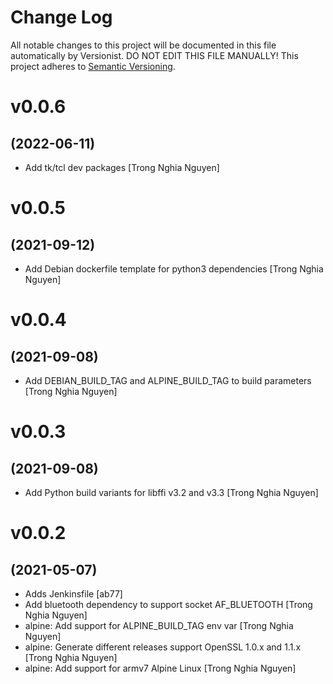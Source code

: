 # Change Log

All notable changes to this project will be documented in this file
automatically by Versionist. DO NOT EDIT THIS FILE MANUALLY!
This project adheres to [Semantic Versioning](http://semver.org/).

# v0.0.6
## (2022-06-11)

* Add tk/tcl dev packages [Trong Nghia Nguyen]

# v0.0.5
## (2021-09-12)

* Add Debian dockerfile template for python3 dependencies [Trong Nghia Nguyen]

# v0.0.4
## (2021-09-08)

* Add DEBIAN_BUILD_TAG and ALPINE_BUILD_TAG to build parameters [Trong Nghia Nguyen]

# v0.0.3
## (2021-09-08)

* Add Python build variants for libffi v3.2 and v3.3 [Trong Nghia Nguyen]

# v0.0.2
## (2021-05-07)

* Adds Jenkinsfile [ab77]
* Add bluetooth dependency to support socket AF_BLUETOOTH [Trong Nghia Nguyen]
* alpine: Add support for ALPINE_BUILD_TAG env var [Trong Nghia Nguyen]
* alpine: Generate different releases support OpenSSL 1.0.x and 1.1.x [Trong Nghia Nguyen]
* alpine: Add support for armv7 Alpine Linux [Trong Nghia Nguyen]
